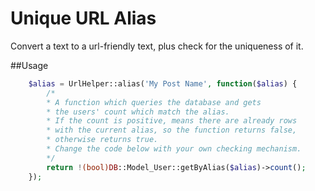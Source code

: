 Unique URL Alias
================

Convert a text to a url-friendly text, plus check for the uniqueness of it.

##Usage
```php
    $alias = UrlHelper::alias('My Post Name', function($alias) {
        /*
        * A function which queries the database and gets
        * the users' count which match the alias.
        * If the count is positive, means there are already rows
        * with the current alias, so the function returns false,
        * otherwise returns true.
        * Change the code below with your own checking mechanism.
        */
        return !(bool)DB::Model_User::getByAlias($alias)->count();
    });
```
